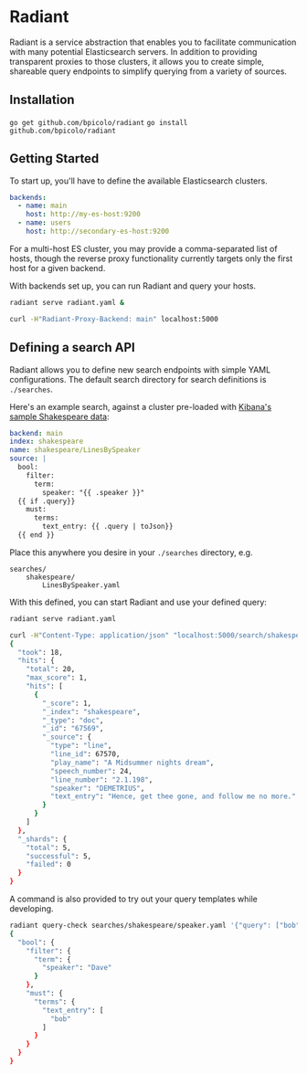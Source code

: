# Radiant

Radiant is a service abstraction that enables you to facilitate communication with many potential
Elasticsearch servers. In addition to providing transparent proxies to those clusters, it allows you
to create simple, shareable query endpoints to simplify querying from a variety of sources.

## Installation

`go get github.com/bpicolo/radiant`
`go install github.com/bpicolo/radiant`

## Getting Started

To start up, you'll have to define the available Elasticsearch clusters.

```yaml
backends:
  - name: main
    host: http://my-es-host:9200
  - name: users
    host: http://secondary-es-host:9200
```

For a multi-host ES cluster, you may provide a comma-separated list of hosts, though the reverse proxy
functionality currently targets only the first host for a given backend.

With backends set up, you can run Radiant and query your hosts.

```bash
radiant serve radiant.yaml &

curl -H"Radiant-Proxy-Backend: main" localhost:5000
```

## Defining a search API

Radiant allows you to define new search endpoints with simple YAML configurations. The default search directory for search definitions
is `./searches`.

Here's an example search, against a cluster pre-loaded with [Kibana's sample Shakespeare data](https://www.elastic.co/guide/en/kibana/current/tutorial-load-dataset.html):

```yaml
backend: main
index: shakespeare
name: shakespeare/LinesBySpeaker
source: |
  bool:
    filter:
      term:
        speaker: "{{ .speaker }}"
  {{ if .query}}
    must:
      terms:
        text_entry: {{ .query | toJson}}
  {{ end }}
```

Place this anywhere you desire in your `./searches` directory, e.g.

```
searches/
    shakespeare/
        LinesBySpeaker.yaml
```

With this defined, you can start Radiant and use your defined query:

```bash
radiant serve radiant.yaml

curl -H"Content-Type: application/json" "localhost:5000/search/shakespeare/LinesBySpeaker?from=0&size=1" -d '{"speaker": "DEMETRIUS", "query": ["thee", "no"]}' | jq .
{
  "took": 18,
  "hits": {
    "total": 20,
    "max_score": 1,
    "hits": [
      {
        "_score": 1,
        "_index": "shakespeare",
        "_type": "doc",
        "_id": "67569",
        "_source": {
          "type": "line",
          "line_id": 67570,
          "play_name": "A Midsummer nights dream",
          "speech_number": 24,
          "line_number": "2.1.198",
          "speaker": "DEMETRIUS",
          "text_entry": "Hence, get thee gone, and follow me no more."
        }
      }
    ]
  },
  "_shards": {
    "total": 5,
    "successful": 5,
    "failed": 0
  }
}
```

A command is also provided to try out your query templates while developing.

```bash
radiant query-check searches/shakespeare/speaker.yaml '{"query": ["bob"], "speaker": "Dave"}' | jq .
{
  "bool": {
    "filter": {
      "term": {
        "speaker": "Dave"
      }
    },
    "must": {
      "terms": {
        "text_entry": [
          "bob"
        ]
      }
    }
  }
}
```
